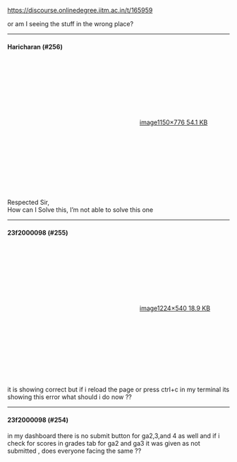 https://discourse.onlinedegree.iitm.ac.in/t/165959

or am I seeing the stuff in the wrong place?</p><hr>

<h4>Haricharan (#256)</h4>
<p><div class="lightbox-wrapper"><a class="lightbox" data-download-href="/uploads/short-url/ga2OQgGJALEZJQ1bZIT7X0sYnAG.png?dl=1" href="https://europe1.discourse-cdn.com/flex013/uploads/iitm/original/3X/7/1/71457b8edf035cb36daa79ab63829130b5308c5e.png" rel="noopener nofollow ugc" title="image"><div class="meta"><svg aria-hidden="true" class="fa d-icon d-icon-far-image svg-icon"><use href="#far-image"></use></svg><span class="filename">image</span><span class="informations">1150×776 54.1 KB</span><svg aria-hidden="true" class="fa d-icon d-icon-discourse-expand svg-icon"><use href="#discourse-expand"></use></svg></div></a></div></p>
<p>Respected Sir,<br/>
How can I Solve this, I’m not able to solve this one</p><hr>

<h4>23f2000098 (#255)</h4>
<p><div class="lightbox-wrapper"><a class="lightbox" data-download-href="/uploads/short-url/y7s71VjnkZqo7VUQOVSywz3kH0g.png?dl=1" href="https://europe1.discourse-cdn.com/flex013/uploads/iitm/original/3X/e/f/ef219ad49e61451fe1acd27ae7ca8e29282183ec.png" rel="noopener nofollow ugc" title="image"><div class="meta"><svg aria-hidden="true" class="fa d-icon d-icon-far-image svg-icon"><use href="#far-image"></use></svg><span class="filename">image</span><span class="informations">1224×540 18.9 KB</span><svg aria-hidden="true" class="fa d-icon d-icon-discourse-expand svg-icon"><use href="#discourse-expand"></use></svg></div></a></div><br/>
it is showing correct but if i reload the page or press ctrl+c in my terminal its showing this error what should i do now ??</p><hr>

<h4>23f2000098 (#254)</h4>
<p>in my dashboard there is no submit button for ga2,3,and 4 as well and if i check for scores in grades tab for ga2 and ga3 it was given as not submitted , does everyone facing the same ??